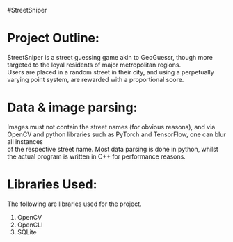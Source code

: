 #StreetSniper

<h1> Project Outline: </h1>
<p>
	StreetSniper is a street guessing game akin to GeoGuessr, though more targeted to the loyal residents of major metropolitan regions. <br>
	Users are placed in a random street in their city, and using a perpetually varying point system, are rewarded with a proportional score.
</p>


<h1> Data & image parsing: </h1>

<p>
	Images must not contain the street names (for obvious reasons), and via OpenCV and python libraries such as PyTorch and TensorFlow, one can blur all instances <br>
	of the respective street name. Most data parsing is done in python, whilst the actual program is written in C++ for performance reasons.
</p>


<h1> Libraries Used: </h1>

<p> The following are libraries used for the project. </p>
<ol>
	<li> OpenCV </li>
	<li> OpenCLI </li>
	<li> SQLite </li>
</ol>